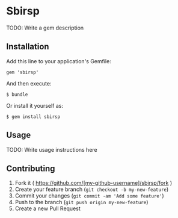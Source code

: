 # Sbirsp

TODO: Write a gem description

## Installation

Add this line to your application's Gemfile:

    gem 'sbirsp'

And then execute:

    $ bundle

Or install it yourself as:

    $ gem install sbirsp

## Usage

TODO: Write usage instructions here

## Contributing

1. Fork it ( https://github.com/[my-github-username]/sbirsp/fork )
2. Create your feature branch (`git checkout -b my-new-feature`)
3. Commit your changes (`git commit -am 'Add some feature'`)
4. Push to the branch (`git push origin my-new-feature`)
5. Create a new Pull Request
